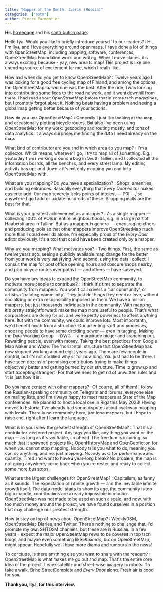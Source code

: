 ```yaml
---
title: "Mapper of the Month: Zverik (Russia)"
categories: ["motm"]
author: Pierre Parmentier
---
```


His [homepage](https://www.openstreetmap.org/user/Zverik) and his [contribution page](https://hdyc.neis-one.org/?Zverik).

Hello Ilya. Would you like to briefly introduce yourself to our readers?
: Hi, I'm Ilya, and I love everything around open maps. I have done a lot of things with OpenStreetMap, including mapping, software, conferences, OpenStreetMap Foundation work, and writing. When I move places, it's always exciting, because - yay, new area to map! This project is like one unending source of excitement for me, which I really like.

How and when did you get to know OpenStreetMap?
: Twelve years ago I was looking for a good free cycling map of Finland, and among the options, the OpenStreetMap-based one was the best. After the ride, I was looking into contributing some fixes to the road network, and it went downhill from there. I had read about OpenStreetMap before that in some tech magazines, but I promptly forgot about it. Nothing beats having a problem and seeing a global map getting better because of your actions.

How do you use OpenStreetMap?
: Generally I just like looking at the map, and occasionally plotting bicycle routes. But also I've been using OpenStreetMap for my work: geocoding and routing mostly, and tons of data analytics. It always surprises me finding the data I need already on the map.

What kind of contributor are you and in which area do you map?
: I'm a collector. Which means, wherever I go, I try to map all of something. E.g. yesterday I was walking around a bog in South Tallinn, and I collected all the information boards, all the benches, and every street lamp. My editing activity has ups and downs: it's not only mapping you can help OpenStreetMap with.

What are you mapping? Do you have a specialization?
: Shops, amenities, and building entrances. Basically everything that *Every Door* editor makes easier to add. Our map severely lacks points of interest — POI —, so anywhere I go I add or update hundreds of these. Shopping malls are the best for that.

What is your greatest achievement as a mapper?
: As a single mapper — collecting 100% of POIs in entire neighbourhoods, e.g. in a large part of Haabersti area in Tallinn. But as a mapper in general — encouraging others and producing tools so that other mappers improve OpenStreetMap much more than I could ever do alone. I'm especially proud of the *Every Door* editor obviously. It's a tool that could have been created only by a mapper.

Why are you mapping? What motivates you?
: Two things. First, the same as twelve years ago: seeing a publicly available map change for the better from your work is very satisfying. And second, using the data I collect: I consult the map for post office opening hours and obscure shops nearby, and plan bicycle routes over paths I — and others — have surveyed.

Do you have any ideas to expand the OpenStreetMap community, to motivate more people to contribute?
: I think it's time to separate the community from mappers. You won't call drivers a 'car community', or artists a 'painting community'. They just do things they need or love, without socializing or extra responsibility imposed on them. We have a million mappers, but just thousands individuals in the community. With mapping, it's pretty straightforward: make the map more useful to people. That's what corporations are doing for us, and we're pretty powerless to affect anything here. But with the community, we could improve lots. Most importantly, we'd benefit much from a structure. Documenting stuff and processes, choosing people to have some deciding power — even in tagging. Making the Data Working Group — DWG — a magnitude bigger and branching out. Rewarding people, even with money. Taking the best practices from Google Map Maker and Waze. The 'horizontal' structure that OpenStreetMap has now stopped working around eight years ago. There are few people in control, but it's not codified why or for how long. You just had to be there. I have seen dozens of promising contributors trying to make things objectively better and getting burned by our structure. Time to grow up and start accepting strangers. For that we need to get rid of unwritten rules and 'it is just how it is'.

Do you have contact with other mappers?
: Of course, all of them! I follow the Russian-speaking community on Telegram and forums, everyone else on mailing lists, and I'm always happy to meet mappers at State of the Map conferences. We planned to host a local one in Riga this May 2023! Having moved to Estonia, I've already had some disputes about cycleway mapping with locals. There is no community here, just lone mappers, but I hope to raise one, right after I learn the language.

What is in your view the greatest strength of OpenStreetMap?
: That it's a contributor-centered project. Any tags you like, any thing you want on the map — as long as it's verifiable, go ahead. The freedom is inspiring, so much that it spawned projects like OpenHistoryMap and OpenGeofiction for when you cannot stop mapping. Nobody tells you what to do, meaning you can do anything, and not just mapping. Nobody asks for performance and quantity. Tired and want to have a year-long break? No problem, the map is not going anywhere, come back when you're rested and ready to collect some more bus stops.

What are the largest challenges for OpenStreetMap?
: Capitalism, as funny as it sounds. The expectation of infinite growth — and the inevitable infinite growth itself. The data model starts to show its age, the community is too big to handle, contributions are already impossible to monitor. OpenStreetMap was not made to be used on such a scale, and now, with too much money around the project, we have found ourselves in a position that may challenge our greatest strength.

How to stay on top of news about OpenStreetMap?
: WeeklyOSM, OpenStreetMap Diaries, and Twitter. There's nothing to challenge that. I'd promote my own SHTOSM channels, but these are in Russian. In a few years, I expect the major OpenStreetMap news to be covered in top tech blogs, and maybe even something like *9to5mac*, but on OpenStreetMap, might appear. Hopefully we'll have more drama and rumours in the news!

To conclude, is there anything else you want to share with the readers?
: OpenStreetMap is what makes me go out and map. That's the entire core idea of the project. Leave satellite and street-wise imagery to robots. Go take a walk. Bring StreetComplete and *Every Door* along. Fresh air is good for you.

**Thank you, Ilya, for this interview.**
